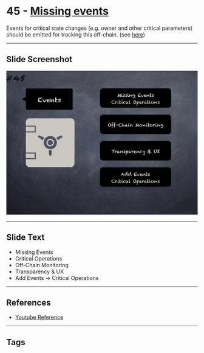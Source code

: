 # 45 - [Missing events](Missing%20events.md)
Events for critical state changes (e.g. owner and other critical parameters) should be emitted for tracking this off-chain. (see [here](https://github.com/crytic/slither/wiki/Detector-Documentation#missing-events-access-control))

___
## Slide Screenshot
![045.png](../../images/4.%20Pitfalls%20and%20Best%20Practices%20101/045.png)
___
## Slide Text
- Missing Events
- Critical Operations
- Off-Chain Monitoring
- Transparency & UX
- Add Events -> Critical Operations
___
## References
- [Youtube Reference](https://youtu.be/YVewx1xVROE?t=343)
___
## Tags